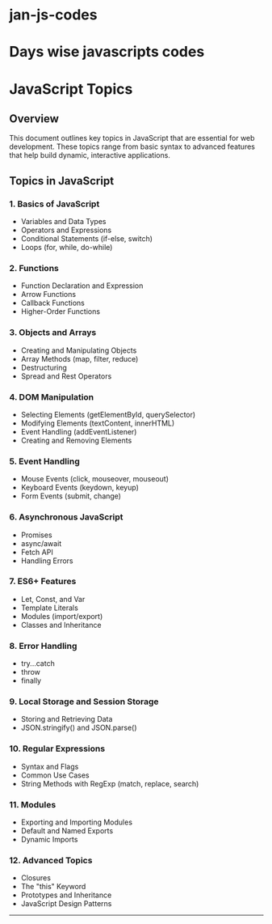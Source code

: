 # jan-js-codes
<h1>Days wise javascripts codes</h1>

# JavaScript Topics

## Overview
This document outlines key topics in JavaScript that are essential for web development. These topics range from basic syntax to advanced features that help build dynamic, interactive applications.
## Topics in JavaScript

### 1. Basics of JavaScript
- Variables and Data Types
- Operators and Expressions
- Conditional Statements (if-else, switch)
- Loops (for, while, do-while)

### 2. Functions
- Function Declaration and Expression
- Arrow Functions
- Callback Functions
- Higher-Order Functions

### 3. Objects and Arrays
- Creating and Manipulating Objects
- Array Methods (map, filter, reduce)
- Destructuring
- Spread and Rest Operators

### 4. DOM Manipulation
- Selecting Elements (getElementById, querySelector)
- Modifying Elements (textContent, innerHTML)
- Event Handling (addEventListener)
- Creating and Removing Elements

### 5. Event Handling
- Mouse Events (click, mouseover, mouseout)
- Keyboard Events (keydown, keyup)
- Form Events (submit, change)

### 6. Asynchronous JavaScript
- Promises
- async/await
- Fetch API
- Handling Errors

### 7. ES6+ Features
- Let, Const, and Var
- Template Literals
- Modules (import/export)
- Classes and Inheritance

### 8. Error Handling
- try...catch
- throw
- finally

### 9. Local Storage and Session Storage
- Storing and Retrieving Data
- JSON.stringify() and JSON.parse()

### 10. Regular Expressions
- Syntax and Flags
- Common Use Cases
- String Methods with RegExp (match, replace, search)

### 11. Modules
- Exporting and Importing Modules
- Default and Named Exports
- Dynamic Imports

### 12. Advanced Topics
- Closures
- The "this" Keyword
- Prototypes and Inheritance
- JavaScript Design Patterns

---





